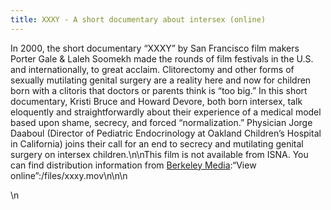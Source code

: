```yaml
---
title: XXXY - A short documentary about intersex (online)
---
```


In 2000, the short documentary &#8220;<span class="caps">XXXY</span>&#8221; by San Francisco film makers Porter Gale & Laleh Soomekh made the rounds of film festivals in the U.S. and internationally, to great acclaim. Clitorectomy and other forms of sexually mutilating genital surgery are a reality here and now for children born with a clitoris that doctors or parents think is &#8220;too big.&#8221; In this short documentary, Kristi Bruce and Howard Devore, both born intersex, talk eloquently and straightforwardly about their experience of a medical model based upon shame, secrecy, and forced &#8220;normalization.&#8221; Physician Jorge Daaboul (Director of Pediatric Endocrinology at Oakland Children&#8217;s Hospital in California) joins their call for an end to secrecy and mutilating genital surgery on intersex children.\n\nThis film is not available from <span class="caps">ISNA</span>. You can find distribution information from [Berkeley Media][1]:&#8220;View online&#8221;:/files/xxxy.mov\n\n<!--"View online at PopcornQ":http://www.planetout.com/popcornq/db/getfilm.html?63816.-->\n

<!--break-->\n

 [1]: http://www.berkeleymedia.com/catalog/berkeleymedia/films/womens_studies_gender_studies/gay_lesbian_transgender_issues/xxxy.%5Cn%5Cn%5CntextileRef%3A14170896215d8525c5919d4%3AlinkStartMarker